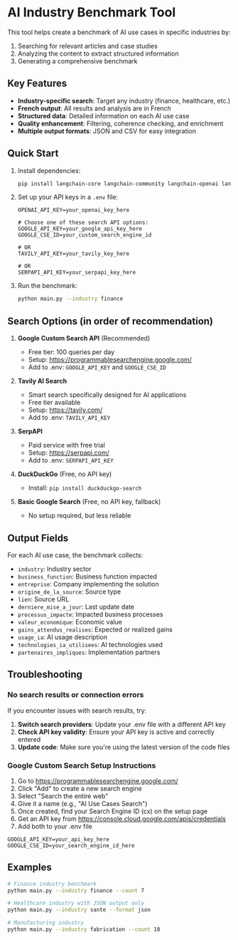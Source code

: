 # AI Industry Benchmark Tool

This tool helps create a benchmark of AI use cases in specific industries by:
1. Searching for relevant articles and case studies
2. Analyzing the content to extract structured information
3. Generating a comprehensive benchmark

## Key Features

- **Industry-specific search**: Target any industry (finance, healthcare, etc.)
- **French output**: All results and analysis are in French
- **Structured data**: Detailed information on each AI use case
- **Quality enhancement**: Filtering, coherence checking, and enrichment
- **Multiple output formats**: JSON and CSV for easy integration

## Quick Start

1. Install dependencies:
   ```bash
   pip install langchain-core langchain-community langchain-openai langchain-text-splitters python-dotenv requests beautifulsoup4
   ```

2. Set up your API keys in a `.env` file:
   ```
   OPENAI_API_KEY=your_openai_key_here
   
   # Choose one of these search API options:
   GOOGLE_API_KEY=your_google_api_key_here
   GOOGLE_CSE_ID=your_custom_search_engine_id
   
   # OR
   TAVILY_API_KEY=your_tavily_key_here
   
   # OR
   SERPAPI_API_KEY=your_serpapi_key_here
   ```

3. Run the benchmark:
   ```bash
   python main.py --industry finance
   ```

## Search Options (in order of recommendation)

1. **Google Custom Search API** (Recommended)
   - Free tier: 100 queries per day
   - Setup: https://programmablesearchengine.google.com/
   - Add to .env: `GOOGLE_API_KEY` and `GOOGLE_CSE_ID`

2. **Tavily AI Search**
   - Smart search specifically designed for AI applications
   - Free tier available
   - Setup: https://tavily.com/
   - Add to .env: `TAVILY_API_KEY`

3. **SerpAPI**
   - Paid service with free trial
   - Setup: https://serpapi.com/
   - Add to .env: `SERPAPI_API_KEY`

4. **DuckDuckGo** (Free, no API key)
   - Install: `pip install duckduckgo-search`

5. **Basic Google Search** (Free, no API key, fallback)
   - No setup required, but less reliable

## Output Fields

For each AI use case, the benchmark collects:

- `industry`: Industry sector
- `business_function`: Business function impacted
- `entreprise`: Company implementing the solution
- `origine_de_la_source`: Source type
- `lien`: Source URL
- `derniere_mise_a_jour`: Last update date
- `processus_impacte`: Impacted business processes
- `valeur_economique`: Economic value
- `gains_attendus_realises`: Expected or realized gains
- `usage_ia`: AI usage description
- `technologies_ia_utilisees`: AI technologies used
- `partenaires_impliques`: Implementation partners

## Troubleshooting

### No search results or connection errors

If you encounter issues with search results, try:

1. **Switch search providers**: Update your .env file with a different API key
2. **Check API key validity**: Ensure your API key is active and correctly entered
3. **Update code**: Make sure you're using the latest version of the code files

### Google Custom Search Setup Instructions

1. Go to https://programmablesearchengine.google.com/
2. Click "Add" to create a new search engine
3. Select "Search the entire web" 
4. Give it a name (e.g., "AI Use Cases Search")
5. Once created, find your Search Engine ID (cx) on the setup page
6. Get an API key from https://console.cloud.google.com/apis/credentials
7. Add both to your .env file

```
GOOGLE_API_KEY=your_api_key_here
GOOGLE_CSE_ID=your_search_engine_id_here
```

## Examples

```bash
# Finance industry benchmark
python main.py --industry finance --count 7

# Healthcare industry with JSON output only
python main.py --industry sante --format json

# Manufacturing industry
python main.py --industry fabrication --count 10
```